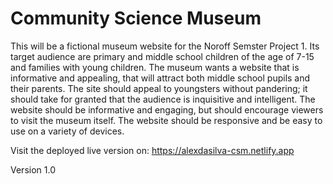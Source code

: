 # Community Science Museum

This will be a fictional museum website for the Noroff Semster Project 1.
Its target audience are primary and middle school children of the age of 7-15 and families with young children.
The museum wants a website that is informative and appealing, that will attract both middle school pupils and their parents.
The site should appeal to youngsters without pandering; it should take for granted that the audience is inquisitive and intelligent.
The website should be informative and engaging, but should encourage viewers to visit the museum itself.
The website should be responsive and be easy to use on a variety of devices.

Visit the deployed live version on: https://alexdasilva-csm.netlify.app

Version 1.0
